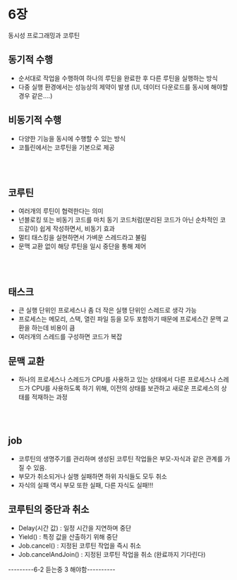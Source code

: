 # 6장

동시성 프로그래밍과 코루틴

## 동기적 수행

- 순서대로 작업을 수행하여 하나의 루틴을 완료한 후 다른 루틴을 실행하는 방식
- 다중 실행 환경에서는 성능상의 제약이 발생 (UI, 데이터 다운로드를 동시에 해야할 경우 같은....)

## 비동기적 수행

- 다양한 기능을 동시에 수행할 수 있는 방식
- 코틀린에서는 코루틴을 기본으로 제공

<br></br>

## 코루틴

- 여러개의 루틴이 협력한다는 의미
- 넌블로킹 또는 비동기 코드를 마치 동기 코드처럼(분리된 코드가 아닌 순차적인 코드같이) 쉽게 작성하면서, 비동기 효과 
- 멀티 태스킹을 실현하면서 가벼운 스레드라고 불림
- 문맥 교환 없이 해당 루틴을 일시 중단을 통해 제어

<br></br>

## 태스크

- 큰 실행 단위인 프로세스나 좀 더 작은 실행 단위인 스레드로 생각 가능
- 프로세스는 메모리, 스택, 열린 파일 등을 모두 포함하기 때문에 프로세스간 문맥 교환을 하는데 비용이 큼
- 여러개의 스레드를 구성하면 코드가 복잡

## 문맥 교환

- 하나의 프로세스나 스레드가 CPU를 사용하고 있는 상태에서 다른 프로세스나 스레드가 CPU를 사용하도록 하기 위해, 이전의 상태를 보관하고 새로운 프로세스의 상태를 적재하는 과정

<br></br>

## job

- 코루틴의 생명주기를 관리하며 생성된 코루틴 작업들은 부모-자식과 같은 관계를 가질 수 있음.
- 부모가 취소되거나 실행 실패하면 하위 자식들도 모두 취소
- 자식의 실패 역시 부모 또한 실패, 다른 자식도 실패!!! 

## 코루틴의 중단과 취소

- Delay(시간 값) : 일정 시간을 지연하며 중단
- Yield() : 특정 값을 산출하기 위해 중단
- Job.cancel() : 지정된 코루틴 작업을 즉시 취소
- Job.cancelAndJoin() : 지정된 코루틴 작업을 취소 (완료까지 기다린다)

---------6-2 듣는중 3 해야함----------
